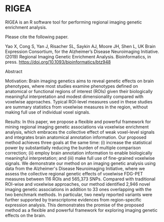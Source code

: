 # RIGEA
RIGEA is an R software tool for performing regional imaging genetic enrichment analysis.

Please cite the following paper.

Yao X, Cong S, Yan J, Risacher SL, Saykin AJ, Moore JH, Shen L, UK Brain Expression Consortium, for the Alzheimer’s Disease Neuroimaging Initiative. (2019) Regional Imaging Genetic Enrichment Analysis. Bioinformatics, in press. https://doi.org/10.1093/bioinformatics/btz948

Abstract

Motivation: Brain imaging genetics aims to reveal genetic effects on brain phenotypes, where most studies examine phenotypes defined on anatomical or functional regions of interest (ROIs) given their biologically meaningful interpretation and modest dimensionality compared with voxelwise approaches. Typical ROI-level measures used in these studies are summary statistics from voxelwise measures in the region, without making full use of individual voxel signals.

Results: In this paper, we propose a flexible and powerful framework for mining regional imaging genetic associations via voxelwise enrichment analysis, which embraces the collective effect of weak voxel-level signals and integrates brain anatomical annotation information. Our proposed method achieves three goals at the same time: (i) increase the statistical power by substantially reducing the burden of multiple comparison correction; (ii) employ brain annotation information to enable biologically meaningful interpretation; and (iii) make full use of fine-grained voxelwise signals. We demonstrate our method on an imaging genetic analysis using data from the Alzheimer's Disease Neuroimaging Initiative, where we assess the collective regional genetic effects of voxelwise FDG-PET measures between 116 ROIs and 565,373 SNPs. Compared with traditional ROI-wise and voxelwise approaches, our method identified 2,946 novel imaging genetic associations in addition to 33 ones overlapping with the two benchmark methods. In particular, two newly reported variants were further supported by transcriptome evidences from region-specific expression analysis. This demonstrates the promise of the proposed method as a flexible and powerful framework for exploring imaging genetic effects on the brain.
